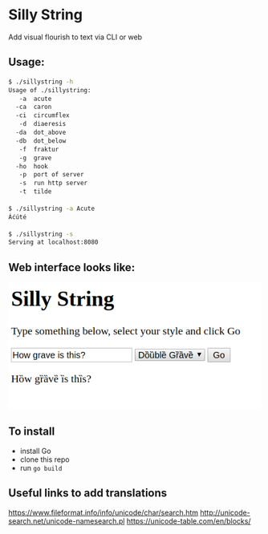 # Silly String
Add visual flourish to text via CLI or web

## Usage:
```bash
$ ./sillystring -h
Usage of ./sillystring:
   -a  acute
  -ca  caron
  -ci  circumflex
   -d  diaeresis
  -da  dot_above
  -db  dot_below
   -f  fraktur
   -g  grave
  -ho  hook
   -p  port of server
   -s  run http server
   -t  tilde

$ ./sillystring -a Acute
Áćúté

$ ./sillystring -s
Serving at localhost:8080
```

## Web interface looks like:
![Web interface screenshot](sillystring_screen.png "Web interface screenshot")

## To install
- install Go 
- clone this repo
- run `go build`

## Useful links to add translations
https://www.fileformat.info/info/unicode/char/search.htm
http://unicode-search.net/unicode-namesearch.pl
https://unicode-table.com/en/blocks/
